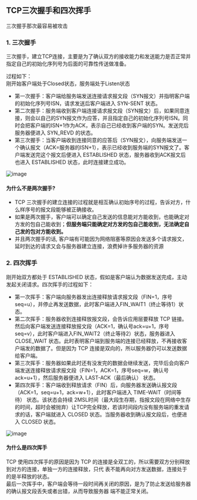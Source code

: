 ## TCP三次握手和四次挥手

三次握手那次最容易被攻击



### 1. 三次握手
三次握手，建立TCP连接，主要是为了确认双方的接收能力和发送能力是否正常并指定自己的初始化序列号为后面的可靠性传送做准备。  

过程如下：  
刚开始客户端处于Closed状态，服务端处于Listen状态
- 第一次握手：客户端给服务端发送连接请求报文段（SYN报文）并指明客户端的初始化序列号ISN，请求发送后客户端进入 SYN-SENT 状态。
- 第二次握手：服务端收到客户端连接请求报文段（SYN报文）后，如果同意连接，则会以自己的SYN报文作为应答，并且指定自己的初始化序列号ISN。同时会把客户端的ISN+1作为ACK，表示自己已经收到客户端的SYN。发送完后服务器便进入 SYN_REVD 的状态。
- 第三次握手：当客户端收到连接同意的应答后（SYN报文），向服务端发送一个确认报文（ACK=服务器的ISN+1），表示已经收到服务端的SYN报文了。客户端发送完这个报文后便进入 ESTABLISHED 状态，服务器收到ACK报文后也进入 ESTABLISHED 状态，此时连接建立成功。  

![image](https://cdn.nlark.com/yuque/0/2020/png/1500604/1604023663256-5eb6dcdf-fdb6-4b67-a3da-da15c1d396fb.png)

#### 为什么不是两次握手?  
- TCP 三次握手的建立连接的过程就是相互确认初始序号的过程，告诉对方，什么样序号的报文段能够被正确接收。  
- 如果是两次握手，客户端可以确定自己发送的信息能对方能收到，也能确定对方发的包自己能收到；**但服务端只能确定对方发的包自己能收到，无法确定自己发的包对方能收到。**  
- 并且两次握手的话, 客户端有可能因为网络阻塞等原因会发送多个请求报文，延时到达的请求又会与服务器建立连接，浪费掉许多服务器的资源


### 2. 四次挥手
刚开始双方都处于 ESTABLISHED 状态，假如是客户端认为数据发送完成，主动发起关闭请求。四次挥手的过程如下：
- 第一次挥手：客户端向服务器发出连接释放请求报文段（FIN=1，序号seq=u），并停止再发送数据，此时客户端进入FIN_WAIT1（终止等待1）状态。
- 第二次挥手：服务器收到连接释放报文段，会告诉应用层要释放 TCP 链接。然后向客户端发送连接释放报文段（ACK=1，确认号ack=u+1，序号seq=v），此时客户端进入FIN_WAIT2（终止等待2）状态，服务器进入 CLOSE_WAIT 状态。此时表明客户端到服务端的连接已经释放，不再接收客户端发的数据了。但是因为 TCP 连接是双向的，所以服务器仍可以发送数据给客户端。
- 第三次挥手：服务器如果此时还有没发完的数据会继续发送，完毕后会向客户端发送连接释放请求报文段（FIN=1，ACK=1，序号seq=w，确认号ack=u+1），然后服务器便进入 LAST-ACK（最后确认） 状态。
- 第四次挥手：客户端收到释放请求（FIN）后，向服务器发送确认报文段（ACK=1，seq=u+1，ack=w+1），此时客户端进入 TIME-WAIT（时间等待） 状态。该状态会持续 2MSL时间（最大段生存期，指报文段在网络中生存的时间，超时会被抛弃）让TCP完全释放，若该时间段内没有服务端的重发请求的话，客户端就进入 CLOSED 状态。当服务器收到确认报文段后，也便进入 CLOSED 状态。  

![image](https://cdn.nlark.com/yuque/0/2020/png/1500604/1604023663279-0ea063ba-a06b-4f57-9aa9-0e2d1c8d373c.png)

#### 为什么是四次挥手
TCP 使用四次挥手的原因是因为 TCP 的连接是全双工的，所以需要双方分别释放到对方的连接，单独一方的连接释放，只代 表不能再向对方发送数据，连接处于的是半释放的状态。  
最后一次挥手中，客户端会等待一段时间再关闭的原因，是为了防止发送给服务器的确认报文段丢失或者出错，从而导致服务器 端不能正常关闭。